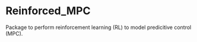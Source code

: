 # Reinforced_MPC
Package to perform reinforcement learning (RL) to model predicitive control (MPC).
